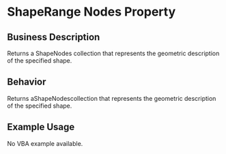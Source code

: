 # ShapeRange Nodes Property

## Business Description
Returns a ShapeNodes collection that represents the geometric description of the specified shape.

## Behavior
Returns aShapeNodescollection that represents the geometric description of the specified shape.

## Example Usage
No VBA example available.